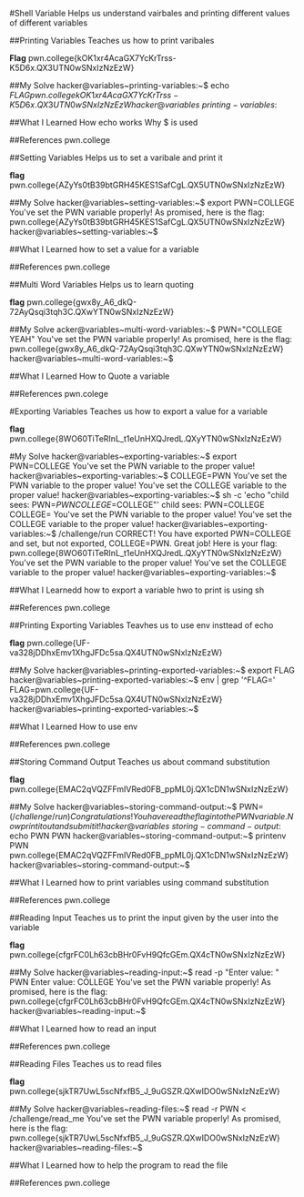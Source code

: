 #Shell Variable
Helps us understand vairbales and printing different values of different variables

##Printing Variables
Teaches us how to print varibales

**Flag** pwn.college{kOK1xr4AcaGX7YcKrTrss-K5D6x.QX3UTN0wSNxIzNzEzW}

##My Solve
hacker@variables~printing-variables:~$ echo $FLAG
pwn.college{kOK1xr4AcaGX7YcKrTrss-K5D6x.QX3UTN0wSNxIzNzEzW}
hacker@variables~printing-variables:~$

##What I Learned
How echo works
Why $ is used

##References
pwn.college

##Setting Variables
Helps us to set a varibale and print it

**flag** pwn.college{AZyYs0tB39btGRH45KES1SafCgL.QX5UTN0wSNxIzNzEzW}

##My Solve
hacker@variables~setting-variables:~$ export PWN=COLLEGE
You've set the PWN variable properly! As promised, here is the flag:
pwn.college{AZyYs0tB39btGRH45KES1SafCgL.QX5UTN0wSNxIzNzEzW}
hacker@variables~setting-variables:~$

##What I Learned
how to set a value for a variable

##References
pwn.college

##Multi Word Variables
Helps us to learn quoting

**flag** pwn.college{gwx8y_A6_dkQ-72AyQsqi3tqh3C.QXwYTN0wSNxIzNzEzW}

##My Solve
acker@variables~multi-word-variables:~$ PWN="COLLEGE YEAH"
You've set the PWN variable properly! As promised, here is the flag:
pwn.college{gwx8y_A6_dkQ-72AyQsqi3tqh3C.QXwYTN0wSNxIzNzEzW}
hacker@variables~multi-word-variables:~$

##What I Learned
How to Quote a variable

##References
pwn.colege

#Exporting Variables
Teaches us how to export a value for a variable

**flag** pwn.college{8WO60TiTeRInL_t1eUnHXQJredL.QXyYTN0wSNxIzNzEzW}

#My Solve
hacker@variables~exporting-variables:~$ export PWN=COLLEGE
You've set the PWN variable to the proper value!
hacker@variables~exporting-variables:~$ COLLEGE=PWN
You've set the PWN variable to the proper value!
You've set the COLLEGE variable to the proper value!
hacker@variables~exporting-variables:~$ sh -c 'echo "child sees: PWN=$PWN COLLEGE=$COLLEGE"'
child sees: PWN=COLLEGE COLLEGE=
You've set the PWN variable to the proper value!
You've set the COLLEGE variable to the proper value!
hacker@variables~exporting-variables:~$ /challenge/run
CORRECT!
You have exported PWN=COLLEGE and set, but not exported, COLLEGE=PWN. Great 
job! Here is your flag:
pwn.college{8WO60TiTeRInL_t1eUnHXQJredL.QXyYTN0wSNxIzNzEzW}
You've set the PWN variable to the proper value!
You've set the COLLEGE variable to the proper value!
hacker@variables~exporting-variables:~$

##What I Learnedd
how to export a variable
hwo to print is using sh

##References
pwn.college

##Printing Exporting Variables
Teavhes us to use env insttead of echo

**flag** pwn.college{UF-va328jDDhxEmv1XhgJFDc5sa.QX4UTN0wSNxIzNzEzW}

##My Solve
hacker@variables~printing-exported-variables:~$ export FLAG
hacker@variables~printing-exported-variables:~$ env | grep '^FLAG='
FLAG=pwn.college{UF-va328jDDhxEmv1XhgJFDc5sa.QX4UTN0wSNxIzNzEzW}
hacker@variables~printing-exported-variables:~$

##What I Learned
How to use env 

##References
pwn.college

##Storing Command Output
Teaches us about command substitution

**flag** pwn.college{EMAC2qVQZFFmIVRed0FB_ppML0j.QX1cDN1wSNxIzNzEzW}

##My Solve
hacker@variables~storing-command-output:~$ PWN=$(/challenge/run)
Congratulations! You have read the flag into the PWN variable. Now print it out 
and submit it!
hacker@variables~storing-command-output:~$ echo PWN
PWN
hacker@variables~storing-command-output:~$ printenv PWN
pwn.college{EMAC2qVQZFFmIVRed0FB_ppML0j.QX1cDN1wSNxIzNzEzW}
hacker@variables~storing-command-output:~$

##What I Learned
how to print variables using command substitution

##References
pwn.college

##Reading Input
Teaches us to print the input given by the user into the variable 

**flag** pwn.college{cfgrFC0Lh63cbBHr0FvH9QfcGEm.QX4cTN0wSNxIzNzEzW}

##My Solve
hacker@variables~reading-input:~$ read -p "Enter value: " PWN
Enter value: COLLEGE
You've set the PWN variable properly! As promised, here is the flag:
pwn.college{cfgrFC0Lh63cbBHr0FvH9QfcGEm.QX4cTN0wSNxIzNzEzW}
hacker@variables~reading-input:~$ 

##What I Learned
how to read an input

##References
pwn.college

##Reading Files
Teaches us to read files 

**flag** pwn.college{sjkTR7UwL5scNfxfB5_J_9uGSZR.QXwIDO0wSNxIzNzEzW}

##My Solve
hacker@variables~reading-files:~$ read -r PWN < /challenge/read_me
You've set the PWN variable properly! As promised, here is the flag:
pwn.college{sjkTR7UwL5scNfxfB5_J_9uGSZR.QXwIDO0wSNxIzNzEzW}
hacker@variables~reading-files:~$

##What I Learned
how to help the program to read the file

##References
pwn.college
